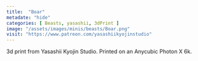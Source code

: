 ```yaml
---
title:  "Boar"
metadate: "hide"
categories: [ Beasts, yasashii, 3dPrint ]
image: "/assets/images/minis/beasts/Boar.png"
visit: "https://www.patreon.com/yasashiikyojinstudio"
---
```

3d print from Yasashii Kyojin Studio. Printed on an Anycubic Photon X 6k.